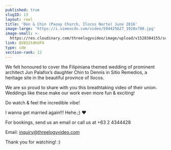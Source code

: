 ```yaml
---
published: true
slugID: 13
layout: reel
title: 'Den & Chin (Paoay Church, Ilocos Norte) June 2016'
image-large: 'https://i.vimeocdn.com/video/594425627_1920x700.jpg'
image-small: >-
  https://res.cloudinary.com/threelogyvideo/image/upload/v1528384155/sde/Den_a.jpg
link: QV8S2tdhUF4
type: sde
section-rank: 12
---
```

We felt honoured to cover the Filipiniana themed wedding of prominent architect Jun Palafox’s daughter Chin to Dennis in Sitio Remedios, a heritage site in the beautiful province of Ilocos.

We are so proud to share with you this breathtaking video of their union. Weddings like these make our work even more fun & exciting!

Do watch & feel the incredible vibe!

I wanna get married again!!! Hehe.;) ❤

For bookings, send us an email or call us at +63 2 4344428

Email: inquiry@threelogyvideo.com

Thank you for watching! :)
